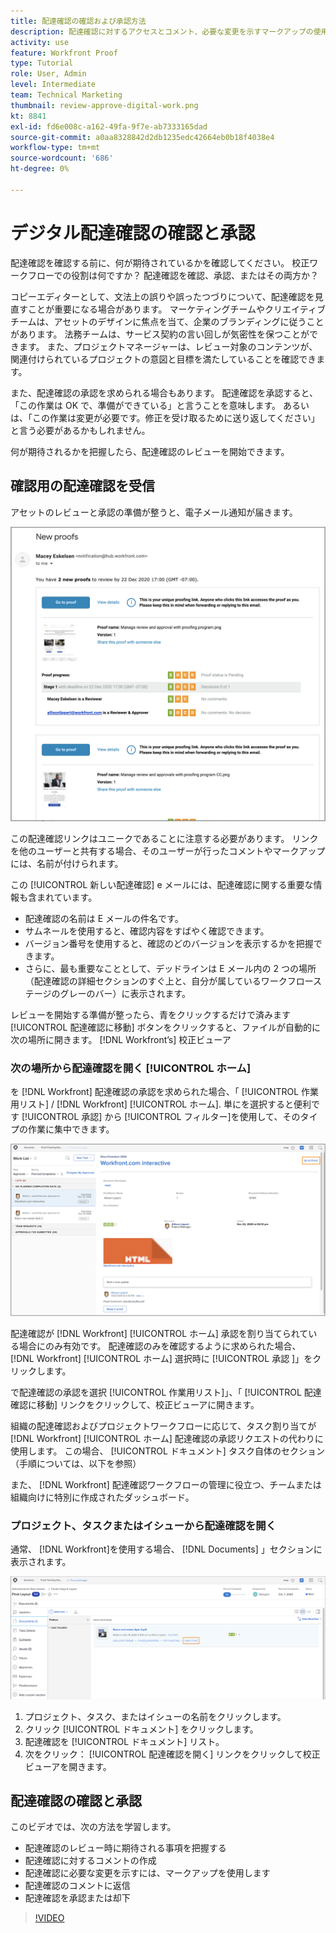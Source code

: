 ```yaml
---
title: 配達確認の確認および承認方法
description: 配達確認に対するアクセスとコメント、必要な変更を示すマークアップの使用、配達確認コメントに対する返信、および配達確認に関する決定をおこなう方法について説明します。 [!DNL Workfront].
activity: use
feature: Workfront Proof
type: Tutorial
role: User, Admin
level: Intermediate
team: Technical Marketing
thumbnail: review-approve-digital-work.png
kt: 8841
exl-id: fd6e008c-a162-49fa-9f7e-ab7333165dad
source-git-commit: a0aa8328842d2db1235edc42664eb0b18f4038e4
workflow-type: tm+mt
source-wordcount: '686'
ht-degree: 0%

---
```


# デジタル配達確認の確認と承認

配達確認を確認する前に、何が期待されているかを確認してください。 校正ワークフローでの役割は何ですか？ 配達確認を確認、承認、またはその両方か？

コピーエディターとして、文法上の誤りや誤ったつづりについて、配達確認を見直すことが重要になる場合があります。 マーケティングチームやクリエイティブチームは、アセットのデザインに焦点を当て、企業のブランディングに従うことがあります。 法務チームは、サービス契約の言い回しが気密性を保つことができます。 また、プロジェクトマネージャーは、レビュー対象のコンテンツが、関連付けられているプロジェクトの意図と目標を満たしていることを確認できます。

また、配達確認の承認を求められる場合もあります。 配達確認を承認すると、「この作業は OK で、準備ができている」と言うことを意味します。 あるいは、「この作業は変更が必要です。修正を受け取るために送り返してください」と言う必要があるかもしれません。

何が期待されるかを把握したら、配達確認のレビューを開始できます。

## 確認用の配達確認を受信

アセットのレビューと承認の準備が整うと、電子メール通知が届きます。

![2 つの配達確認の確認と承認をリクエストする新しい配達確認 E メールを [!DNL  Workfront].](assets/new-proof-emails.png)

この配達確認リンクはユニークであることに注意する必要があります。 リンクを他のユーザーと共有する場合、そのユーザーが行ったコメントやマークアップには、名前が付けられます。

この [!UICONTROL 新しい配達確認] e メールには、配達確認に関する重要な情報も含まれています。

* 配達確認の名前は E メールの件名です。
* サムネールを使用すると、確認内容をすばやく確認できます。
* バージョン番号を使用すると、確認のどのバージョンを表示するかを把握できます。
* さらに、最も重要なこととして、デッドラインは E メール内の 2 つの場所（配達確認の詳細セクションのすぐ上と、自分が属しているワークフローステージのグレーのバー）に表示されます。

レビューを開始する準備が整ったら、青をクリックするだけで済みます [!UICONTROL 配達確認に移動] ボタンをクリックすると、ファイルが自動的に次の場所に開きます。 [!DNL Workfront’s] 校正ビューア

### 次の場所から配達確認を開く [!UICONTROL ホーム]

を [!DNL Workfront] 配達確認の承認を求められた場合、「 [!UICONTROL 作業用リスト] / [!DNL Workfront] [!UICONTROL ホーム]. 単にを選択すると便利です [!UICONTROL 承認] から [!UICONTROL フィルター]を使用して、そのタイプの作業に集中できます。

![画像 [!DNL Workfront] [!UICONTROL ホーム] と [!UICONTROL 承認] アクティブ化されたフィルターと、リストから選択した配達確認。](assets/open-proof-from-home.png)

配達確認が [!DNL Workfront] [!UICONTROL ホーム] 承認を割り当てられている場合にのみ有効です。 配達確認のみを確認するように求められた場合、 [!DNL Workfront] [!UICONTROL ホーム] 選択時に [!UICONTROL 承認 ]」をクリックします。

で配達確認の承認を選択 [!UICONTROL 作業用リスト]」、「 [!UICONTROL 配達確認に移動] リンクをクリックして、校正ビューアに開きます。

組織の配達確認およびプロジェクトワークフローに応じて、タスク割り当てが [!DNL Workfront] [!UICONTROL ホーム] 配達確認の承認リクエストの代わりに使用します。 この場合、 [!UICONTROL ドキュメント] タスク自体のセクション（手順については、以下を参照）

また、 [!DNL Workfront] 配達確認ワークフローの管理に役立つ、チームまたは組織向けに特別に作成されたダッシュボード。

### プロジェクト、タスクまたはイシューから配達確認を開く

通常、 [!DNL Workfront]を使用する場合、 [!DNL Documents] 」セクションに表示されます。

![画像 [!UICONTROL ドキュメント] 次の場所にあるセクション [!DNL  Workfront] タスク [!UICONTROL 配達確認を開く ]リンクがハイライト表示されました。](assets/open-proof-from-documents.png)

1. プロジェクト、タスク、またはイシューの名前をクリックします。
2. クリック [!UICONTROL ドキュメント] をクリックします。
3. 配達確認を [!UICONTROL ドキュメント] リスト。
4. 次をクリック： [!UICONTROL 配達確認を開く] リンクをクリックして校正ビューアを開きます。

## 配達確認の確認と承認

このビデオでは、次の方法を学習します。

* 配達確認のレビュー時に期待される事項を把握する
* 配達確認に対するコメントの作成
* 配達確認に必要な変更を示すには、マークアップを使用します
* 配達確認のコメントに返信
* 配達確認を承認または却下

>[!VIDEO](https://video.tv.adobe.com/v/335141/?quality=12)

<!--
#### Learn more
* Create and manage proof comments
* Make decisions on a proof
* Review a static proof
* Tag users to share a proof
* Notifications for proof comments and decisions
-->

<!--
#### Guides
* Reviewing proofs in [!DNL Workfront]
* -->
